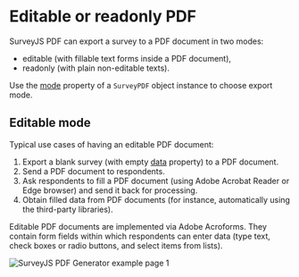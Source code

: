 # Editable or readonly PDF

SurveyJS PDF can export a survey to a PDF document in two modes:  
- editable (with fillable text forms inside a PDF document), 
- readonly (with plain non-editable texts).

Use the [mode](https://surveyjs.io/Documentation/Library?id=surveymodel#mode) property of a `SurveyPDF` object instance to choose export mode.

## Editable mode

Typical use cases of having an editable PDF document:

1. Export a blank survey (with empty [data](https://surveyjs.io/Documentation/Library?id=surveymodel#data) property) to a PDF document.
2. Send a PDF document to respondents.
3. Ask respondents to fill a PDF document (using Adobe Acrobat Reader or Edge browser) and send it back for processing.
4. Obtain filled data from PDF documents (for instance, automatically using the third-party libraries).

Editable PDF documents are implemented via Adobe Acroforms. They contain form fields within which respondents can enter data (type text, check boxes or radio buttons, and select items from lists).

![SurveyJS PDF Generator example page 1](https://raw.githubusercontent.com/surveyjs/survey-pdf/master/docs/images/editable-pdf.gif)